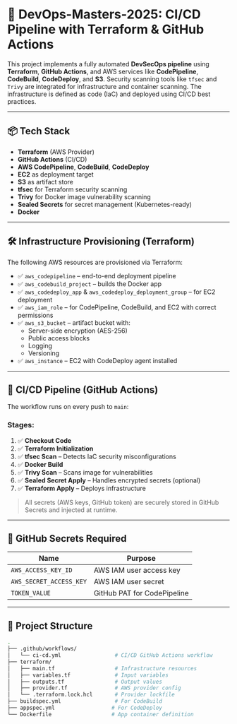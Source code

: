 # 🚀 DevOps-Masters-2025: CI/CD Pipeline with Terraform & GitHub Actions

This project implements a fully automated **DevSecOps pipeline** using **Terraform**, **GitHub Actions**, and AWS services like **CodePipeline**, **CodeBuild**, **CodeDeploy**, and **S3**. Security scanning tools like `tfsec` and `Trivy` are integrated for infrastructure and container scanning. The infrastructure is defined as code (IaC) and deployed using CI/CD best practices.

---

## 📦 Tech Stack

- **Terraform** (AWS Provider)
- **GitHub Actions** (CI/CD)
- **AWS CodePipeline**, **CodeBuild**, **CodeDeploy**
- **EC2** as deployment target
- **S3** as artifact store
- **tfsec** for Terraform security scanning
- **Trivy** for Docker image vulnerability scanning
- **Sealed Secrets** for secret management (Kubernetes-ready)
- **Docker**

---

## 🛠️ Infrastructure Provisioning (Terraform)

The following AWS resources are provisioned via Terraform:

- ✅ `aws_codepipeline` – end-to-end deployment pipeline
- ✅ `aws_codebuild_project` – builds the Docker app
- ✅ `aws_codedeploy_app` & `aws_codedeploy_deployment_group` – for EC2 deployment
- ✅ `aws_iam_role` – for CodePipeline, CodeBuild, and EC2 with correct permissions
- ✅ `aws_s3_bucket` – artifact bucket with:
  - Server-side encryption (AES-256)
  - Public access blocks
  - Logging
  - Versioning
- ✅ `aws_instance` – EC2 with CodeDeploy agent installed

---

## 🧪 CI/CD Pipeline (GitHub Actions)

The workflow runs on every push to `main`:

### Stages:

1. ✅ **Checkout Code**
2. ✅ **Terraform Initialization**
3. ✅ **tfsec Scan** – Detects IaC security misconfigurations
4. ✅ **Docker Build**
5. ✅ **Trivy Scan** – Scans image for vulnerabilities
6. ✅ **Sealed Secret Apply** – Handles encrypted secrets (optional)
7. ✅ **Terraform Apply** – Deploys infrastructure

> All secrets (AWS keys, GitHub token) are securely stored in GitHub Secrets and injected at runtime.

---

## 🔐 GitHub Secrets Required

| Name                 | Purpose                        |
|----------------------|--------------------------------|
| `AWS_ACCESS_KEY_ID`  | AWS IAM user access key        |
| `AWS_SECRET_ACCESS_KEY` | AWS IAM user secret          |
| `TOKEN_VALUE`   | GitHub PAT for CodePipeline    |

---

## 📁 Project Structure

```bash
.
├── .github/workflows/
│   └── ci-cd.yml                 # CI/CD GitHub Actions workflow
├── terraform/
│   ├── main.tf                   # Infrastructure resources
│   ├── variables.tf              # Input variables
│   ├── outputs.tf                # Output values
│   ├── provider.tf               # AWS provider config
│   └── .terraform.lock.hcl       # Provider lockfile
├── buildspec.yml                 # For CodeBuild
├── appspec.yml                  # For CodeDeploy
└── Dockerfile                   # App container definition
